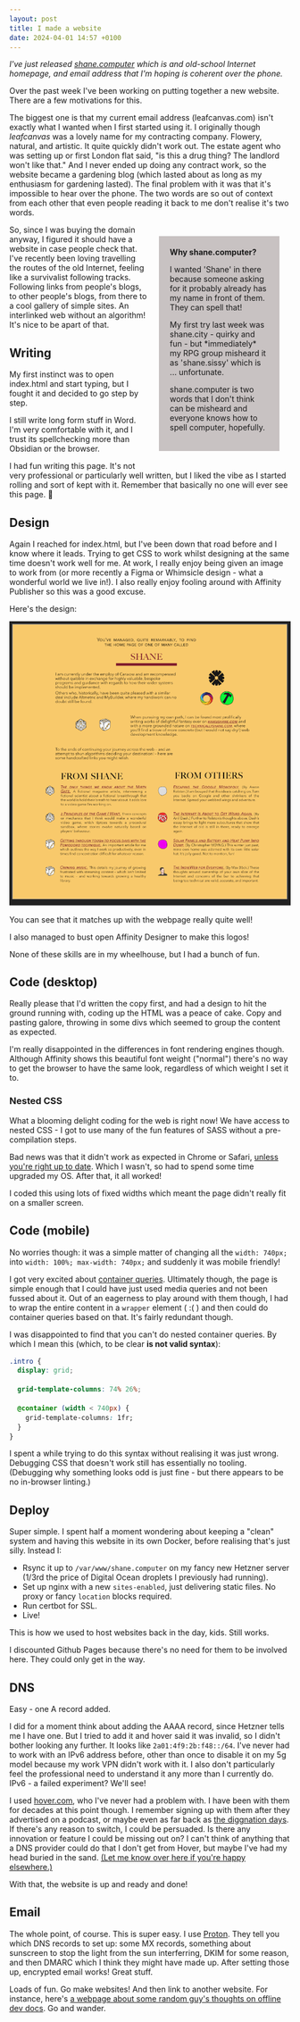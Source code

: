 ```yaml
---
layout: post
title: I made a website
date: 2024-04-01 14:57 +0100
---
```


*I've just released [shane.computer](https://shane.computer) which is and old-school Internet homepage, and email address that I'm hoping is coherent over the phone.*

Over the past week I've been working on putting together a new website. There are a few motivations for this.

The biggest one is that my current email address (leafcanvas.com) isn't exactly what I wanted when I first started using it. I originally though *leafcanvas* was a lovely name for my contracting company. Flowery, natural, and artistic. It quite quickly didn't work out. The estate agent who was setting up or first London flat said, "is this a drug thing? The landlord won't like that." And I never ended up doing any contract work, so the website became a gardening blog (which lasted about as long as my enthusiasm for gardening lasted). The final problem with it was that it's impossible to hear over the phone. The two words are so out of context from each other that even people reading it back to me don't realise it's two words.


<style>
.note {
	width: 35%;
	float: right;
	background-color: #c8c2c2;
	padding: 20px;
	margin: 20px;
}
</style>
<div class="note">
	<b>Why shane.computer?</b>
	<p>I wanted 'Shane' in there because someone asking for it probably already has my name in front of them. They can spell that!</p>
	<p>My first try last week was shane.city - quirky and fun - but *immediately* my RPG group misheard it as 'shane.sissy' which is ... unfortunate.</p>
	<p>shane.computer is two words that I don't think can be misheard and everyone knows how to spell computer, hopefully.</p>
</div>

So, since I was buying the domain anyway, I figured it should have a website in case people check that. I've recently been loving travelling the routes of the old Internet, feeling like a survivalist following tracks. Following links from people's blogs, to other people's blogs, from there to a cool gallery of simple sites. An interlinked web without an algorithm! It's nice to be apart of that.

## Writing

My first instinct was to open index.html and start typing, but I fought it and decided to go step by step.

I still write long form stuff in Word. I'm very comfortable with it, and I trust its spellchecking more than Obsidian or the browser.

I had fun writing this page. It's not very professional or particularly well written, but I liked the vibe as I started rolling and sort of kept with it. Remember that basically no one will ever see this page. :shrug:

## Design

Again I reached for index.html, but I've been down that road before and I know where it leads. Trying to get CSS to work whilst designing at the same time doesn't work well for me. At work, I really enjoy being given an image to work from (or more recently a Figma or Whimsicle design - what a wonderful world we live in!). I also really enjoy fooling around with Affinity Publisher so this was a good excuse.

Here's the design:

![A screenshot of the design](/assets/shane-computer-design-2024.png)

You can see that it matches up with the webpage really quite well!

I also managed to bust open Affinity Designer to make this logos!

None of these skills are in my wheelhouse, but I had a bunch of fun.

## Code (desktop)

Really please that I'd written the copy first, and had a design to hit the ground running with, coding up the HTML was a peace of cake. Copy and pasting galore, throwing in some divs which seemed to group the content as expected.

I'm really disappointed in the differences in font rendering engines though. Although Affinity shows this beautiful font weight ("normal") there's no  way to get the browser to have the same look, regardless of which weight I set it to.

### Nested CSS

What a blooming delight coding for the web is right now! We have access to nested CSS - I got to use many of the fun features of SASS without a pre-compilation steps.

Bad news was that it didn't work as expected in Chrome or Safari, [unless you're right up to date](https://blog.logrocket.com/native-css-nesting/). Which I wasn't, so had to spend some time upgraded my OS. After that, it all worked!

I coded this using lots of fixed widths which meant the page didn't really fit on a smaller screen.

## Code (mobile)

No worries though: it was a simple matter of changing all the `width: 740px;` into `width: 100%; max-width: 740px;` and suddenly it was mobile friendly!

I got very excited about [container queries](https://www.smashingmagazine.com/2021/05/complete-guide-css-container-queries/). Ultimately though, the page is simple enough that I could have just used media queries and not been fussed about it. Out of an eagerness to play around with them though, I had to wrap the entire content in a `wrapper` element ( :( ) and then could do container queries based on that. It's fairly redundant though.

I was disappointed to find that you can't do nested container queries. By which I mean this (which, to be clear **is not valid syntax**):

```css
.intro {
  display: grid;

  grid-template-columns: 74% 26%;

  @container (width < 740px) {
    grid-template-columns: 1fr;
  }
}
```

I spent a while trying to do this syntax without realising it was just wrong. Debugging CSS that doesn't work still has essentially no tooling. (Debugging why something looks odd is just fine - but there appears to be no in-browser linting.)

## Deploy

Super simple. I spent half a moment wondering about keeping a "clean" system and having this website in its own Docker, before realising that's just silly. Instead I:

- Rsync it up to `/var/www/shane.computer` on my fancy new Hetzner server (1/3rd the price of Digital Ocean droplets I previously had running).
- Set up nginx with a new `sites-enabled`, just delivering static files. No proxy or fancy `location` blocks required.
- Run certbot for SSL.
- Live!

This is how we used to host websites back in the day, kids. Still works.

I discounted Github Pages because there's no need for them to be involved here. They could only get in the way.

## DNS

Easy - one A record added.

I did for a moment think about adding the AAAA record, since Hetzner tells me I have one. But I tried to add it and hover said it was invalid, so I didn't bother looking any further. It looks like `2a01:4f9:2b:f48::/64`. I've never had to work with an IPv6 address before, other than once to disable it on my 5g model because my work VPN didn't work with it. I also don't particularly feel the professional need to understand it any more than I currently do. IPv6 - a failed experiment? We'll see!

I used [hover.com](https://hover.com/4aJR7hRd), who I've never had a problem with. I have been with them for decades at this point though. I remember signing up with them after they advertised on a podcast, or maybe even as far back as [the diggnation days](https://web.archive.org/web/20050806014644/http://revision3.com/diggnation). If there's any reason to switch, I could be persuaded. Is there any innovation or feature I could be missing out on? I can't think of anything that a DNS provider could do that I don't get from Hover, but maybe I've had my head buried in the sand. [(Let me know over here if you're happy elsewhere.)](https://d20.social/@shane/112196294938128159)

With that, the website is up and ready and done!

## Email

The whole point, of course. This is super easy. I use [Proton](https://pr.tn/ref/VYK1K91F0BX0). They tell you which DNS records to set up: some MX records, something about sunscreen to stop the light from the sun interferring, DKIM for some reason, and then DMARC which I think they might have made up. After setting those up, encrypted email works! Great stuff.

Loads of fun. Go make websites! And then link to another website. For instance, here's [a webpage about some random guy's thoughts on offline dev docs](https://mccd.space/posts/search-internet/). Go and wander.
